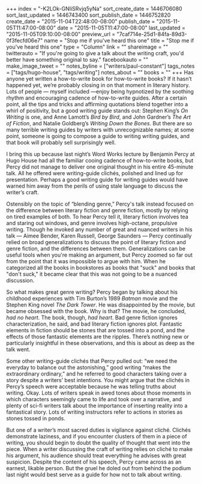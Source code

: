 +++
index = "-K2LOk-GNIiSRvjq5yNa"
sort_create_date = 1446706080
sort_last_updated = 1446743400
sort_publish_date = 1446752820
create_date = "2015-11-04T22:48:00-08:00"
publish_date = "2015-11-05T11:47:00-08:00"
date = "2015-11-05T11:47:00-08:00"
last_updated = "2015-11-05T09:10:00-08:00"
preview_url = "7caf714e-25d1-84fa-89d3-0f3fecfd06e7"
name = "Stop me if you've heard this one"
title = "Stop me if you've heard this one"
type = "Column"
link = ""
shareimage = ""
twitterauto = "If you're going to give a talk about the writing craft, you'd better have something original to say."
facebookauto = ""
make_image_tweet = ""
notes_byline = ["writers/paul-constant"]
tags_notes = ["tags/hugo-house", "tags/writing"]
notes_about = ""
books = ""
+++
Has anyone yet written a how-to-write book for how-to-write books? If it hasn’t happened yet, we’re probably closing in on that moment in literary history. Lots of people — myself included —enjoy being hypnotized by the soothing rhythm and encouraging cadence of how-to-write guides. After a certain point, all the tips and tricks and affirming quotations blend together into a whirl of positivity, but a good writing guide stands out: Stephen King’s *On Writing* is one, and Anne Lamott’s *Bird by Bird*, and John Gardner’s *The Art of Fiction*, and Natalie Goldberg’s *Writing Down the Bones*. But there are so many terrible writing guides by writers with unrecognizable names; at some point, someone is going to compose a guide to writing writing guides, and that book will probably sell surprisingly well.

I bring this up because last night’s Word Works lecture by Benjamin Percy at Hugo House had all the familiar cooing cadence of how-to-write books, but Percy did not manage to deliver one original thought in his entire 45-minute talk. All he offered were writing-guide clichés, polished and lined up for presentation. Perhaps a good writing guide for writing guides would have warned him away from the perils of using stale language to discuss the writer’s craft.

Ostensibly on the topic of “blending genre,” Percy's talk instead focused on the difference between literary fiction and genre fiction, mostly by relying on tired examples of both. To hear Percy tell it, literary fiction involves tea and staring out windows, and genre involves high-octane, propulsive writing. Though he invoked any number of great and nuanced writers in his talk — Aimee Bender, Karen Russell, George Saunders — Percy continually relied on broad generalizations to discuss the point of literary fiction and genre fiction, and the differences between them. Generalizations can be useful tools when you're making an argument, but Percy zoomed so far out from the point that it was impossible to argue with him. When he categorized all the books in bookstores as books that "suck" and books that "don't suck," it became clear that this was not going to be a nuanced discussion.

So what makes great genre writing? Percy began by talking about his childhood experiences with Tim Burton’s 1989 *Batman* movie and the Stephen King novel *The Dark Tower*. He was disappointed by the movie, but became obsessed with the book. Why is that? The movie, he concluded, *had no heart*. The book, though, *had heart*. Bad genre fiction ignores characterization, he said, and bad literary fiction ignores plot. Fantastic elements in fiction should be stones that are tossed into a pond, and the effects of those fantastic elements are the ripples. There’s nothing new or particularly insightful in these observations, and this is about as deep as the talk went.

Some other writing-guide clichés that Percy pulled out: “we need the everyday to balance out the astonishing,” good writing “makes the extraordinary ordinary,” and he referred to good characters taking over a story despite a writers’ best intentions. You might argue that the clichés in Percy’s speech were acceptable because he was telling truths about writing. Okay. Lots of writers speak in awed tones about those moments in which characters seemingly came to life and took over a narrative, and plenty of sci-fi writers talk about the importance of inserting reality into a fantastical story. Lots of writing instructors refer to actions in stories as stones tossed in ponds.

But one of a writer’s most sacred duties is vigilance against cliché. Clichés demonstrate laziness, and if you encounter clusters of them in a piece of writing, you should begin to doubt the quality of thought that went into the piece. When a writer discussing the craft of writing relies on cliché to make his argument, his audience should treat everything he advises with great suspicion. Despite the content of his speech, Percy came across as an earnest, likable person. But the gruel he doled out from behind the podium last night would best serve as a guide for how not to talk about writing. 